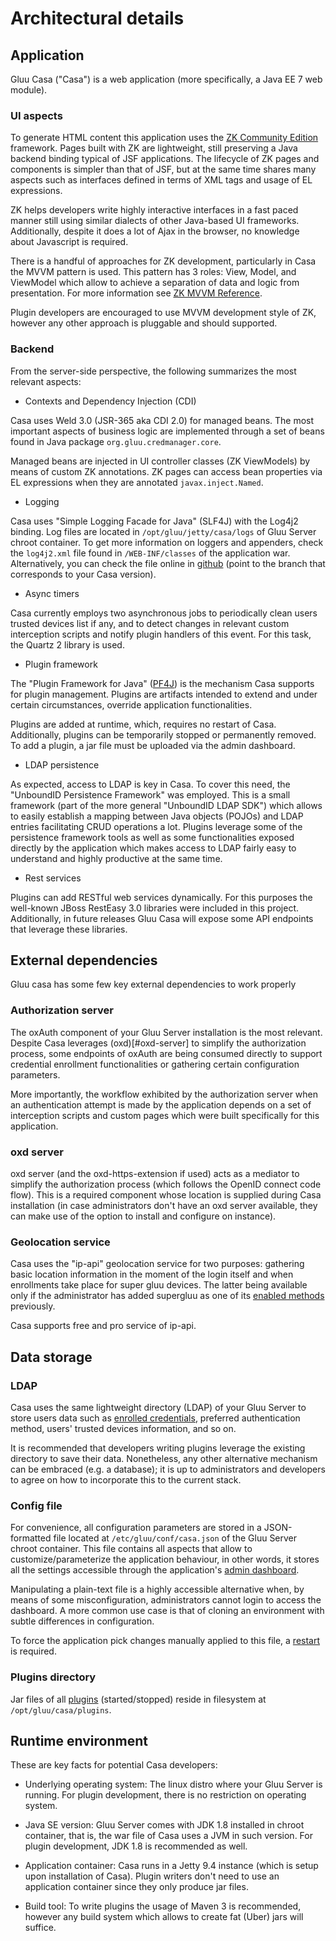 # Architectural details

## Application

Gluu Casa ("Casa") is a web application (more specifically, a Java EE 7 web module).

### UI aspects

To generate HTML content this application uses the [ZK Community Edition](https://www.zkoss.org) framework. Pages built with ZK are lightweight, still preserving a Java backend binding typical of JSF applications. The lifecycle of ZK pages and components is simpler than that of JSF, but at the same time shares many aspects such as interfaces defined in terms of XML tags and usage of EL expressions. 

ZK helps developers write highly interactive interfaces in a fast paced manner still using similar dialects of other Java-based UI frameworks. Additionally, despite it does a lot of Ajax in the browser, no knowledge about Javascript is required.

There is a handful of approaches for ZK development, particularly in Casa the MVVM pattern is used. This pattern has 3 roles: View, Model, and ViewModel which allow to achieve a separation of data and logic from presentation. For more information see [ZK MVVM Reference](http://books.zkoss.org/zk-mvvm-book/8.0/).

Plugin developers are encouraged to use MVVM development style of ZK, however any other approach is pluggable and should supported.

### Backend

From the server-side perspective, the following summarizes the most relevant aspects:

- Contexts and Dependency Injection (CDI)

Casa uses Weld 3.0 (JSR-365 aka CDI 2.0) for managed beans. The most important aspects of business logic are implemented through a set of beans found in Java package `org.gluu.credmanager.core`.

Managed beans are injected in UI controller classes (ZK ViewModels) by means of custom ZK annotations. ZK pages can access bean properties via EL expressions when they are annotated `javax.inject.Named`.

- Logging

Casa uses "Simple Logging Facade for Java" (SLF4J) with the Log4j2 binding. Log files are located in `/opt/gluu/jetty/casa/logs` of Gluu Server chroot container. To get more information on loggers and appenders, check the `log4j2.xml` file found in `/WEB-INF/classes` of the application war. Alternatively, you can check the file online in [github](https://github.com/GluuFederation/casa/blob/version_3.1.3/app/src/main/resources/log4j2.xml) (point to the branch that corresponds to your Casa version).

- Async timers

Casa currently employs two asynchronous jobs to periodically clean users trusted devices list if any, and to detect changes in relevant custom interception scripts and notify plugin handlers of this event. For this task, the Quartz 2 library is used.

- Plugin framework

The "Plugin Framework for Java" ([PF4J](http://www.pf4j.org)) is the mechanism Casa supports for plugin management. Plugins are artifacts intended to extend and under certain circumstances, override application functionalities.

Plugins are added at runtime, which, requires no restart of Casa. Additionally, plugins can be temporarily stopped or permanently removed.
To add a plugin, a jar file must be uploaded via the admin dashboard. 

- LDAP persistence

As expected, access to LDAP is key in Casa. To cover this need, the "UnboundID Persistence Framework" was employed. This is a small framework (part of the more general "UnboundID LDAP SDK") which allows to easily establish a mapping between Java objects (POJOs) and LDAP entries facilitating CRUD operations a lot. Plugins leverage some of the persistence framework tools as well as some functionalities exposed directly by the application which makes access to LDAP fairly easy to understand and highly productive at the same time. 

- Rest services

Plugins can add RESTful web services dynamically. For this purposes the well-known JBoss RestEasy 3.0 libraries were included in this project. Additionally, in future releases Gluu Casa will expose some API endpoints that leverage these libraries. 

## External dependencies

Gluu casa has some few key external dependencies to work properly

### Authorization server

The oxAuth component of your Gluu Server installation is the most relevant. Despite Casa leverages (oxd)[#oxd-server] to simplify the authorization process, some endpoints of oxAuth are being consumed directly to support credential enrollment functionalities or gathering certain configuration parameters. 

More importantly, the workflow exhibited by the authorization server when an authentication attempt is made by the application depends on a set of interception scripts and custom pages which were built specifically for this application. 

### oxd server

oxd server (and the oxd-https-extension if used) acts as a mediator to simplify the authorization process (which follows the OpenID connect code flow). This is a required component whose location is supplied during Casa installation (in case administrators don't have an oxd server available, they can make use of the option to install and configure on instance).

### Geolocation service

Casa uses the "ip-api" geolocation service for two purposes: gathering basic location information in the moment of the login itself and when enrollments take place for super gluu devices. The latter being available only if the administrator has added supergluu as one of its [enabled methods](../administration/#enabled-methods) previously.

Casa supports free and pro service of ip-api.

## Data storage

### LDAP

Casa uses the same lightweight directory (LDAP) of your Gluu Server to store users data such as [enrolled credentials](../administration/credentials-stored.md), preferred authentication method, users' trusted devices information, and so on. 

It is recommended that developers writing plugins leverage the existing directory to save their data. Nonetheless, any other alternative mechanism can be embraced (e.g. a database); it is up to administrators and developers to agree on how to incorporate this to the current stack.

### Config file

For convenience, all configuration parameters are stored in a JSON-formatted file located at `/etc/gluu/conf/casa.json` of the Gluu Server chroot container. This file contains all aspects that allow to customize/parameterize the application behaviour, in other words, it stores all the settings accessible through the application's [admin dashboard](../administration/admin-console.md).

Manipulating a plain-text file is a highly accessible alternative when, by means of some misconfiguration, administrators cannot login to access the dashboard. A more common use case is that of cloning an environment with subtle differences in configuration.

To force the application pick changes manually applied to this file, a [restart](../administration/faq.md#how-do-i-restart-the-application) is required.

### Plugins directory

Jar files of all [plugins](#plugin-framework) (started/stopped) reside in filesystem at `/opt/gluu/casa/plugins`.

## Runtime environment

These are key facts for potential Casa developers:

* Underlying operating system: The linux distro where your Gluu Server is running. For plugin development, there is no restriction on operating system.

* Java SE version: Gluu Server comes with JDK 1.8 installed in chroot container, that is, the war file of Casa uses a JVM in such version.  For plugin development, JDK 1.8 is recommended as well.

* Application container: Casa runs in a Jetty 9.4 instance (which is setup upon installation of Casa). Plugin writers don't need to use an application container since they only produce jar files.

* Build tool: To write plugins the usage of Maven 3 is recommended, however any build system which allows to create fat (Uber) jars will suffice.
